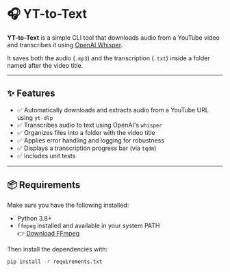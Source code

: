 # 🎧 YT-to-Text

**YT-to-Text** is a simple CLI tool that downloads audio from a YouTube video and transcribes it using [OpenAI Whisper](https://github.com/openai/whisper).

It saves both the audio (`.mp3`) and the transcription (`.txt`) inside a folder named after the video title.

---

## ✨ Features

- ✅ Automatically downloads and extracts audio from a YouTube URL using `yt-dlp`
- ✅ Transcribes audio to text using OpenAI's `whisper`
- ✅ Organizes files into a folder with the video title
- ✅ Applies error handling and logging for robustness
- ✅ Displays a transcription progress bar (via `tqdm`)
- ✅ Includes unit tests

---

## 📦 Requirements

Make sure you have the following installed:

- Python 3.8+
- `ffmpeg` installed and available in your system PATH  
  👉 [Download FFmpeg](https://ffmpeg.org/download.html)

Then install the dependencies with:

```bash
pip install -r requirements.txt
